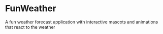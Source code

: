 # FunWeather
 A fun weather forecast application with interactive mascots and animations that react to the weather
